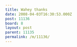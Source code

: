 ```yaml
---
title: Wahey thanks
date: 2008-04-03T16:30:53.000Z
post: 11136
board: 8
layout: post
parent: 11135
permalink: /m/11136/
---
```


